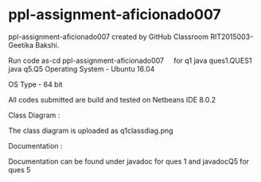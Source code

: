 
# ppl-assignment-aficionado007
ppl-assignment-aficionado007 created by GitHub Classroom
RIT2015003- Geetika Bakshi.

Run code as-cd ppl-assignment-aficionado007     
for q1 
java ques1.QUES1
java q5.Q5
Operating System - Ubuntu 16.04

OS Type - 64 bit

All codes submitted are build and tested on Netbeans IDE 8.0.2

Class Diagram :

The class diagram is uploaded as q1classdiag.png

Documentation :

Documentation can be found under javadoc for ques 1
and javadocQ5 for ques 5

